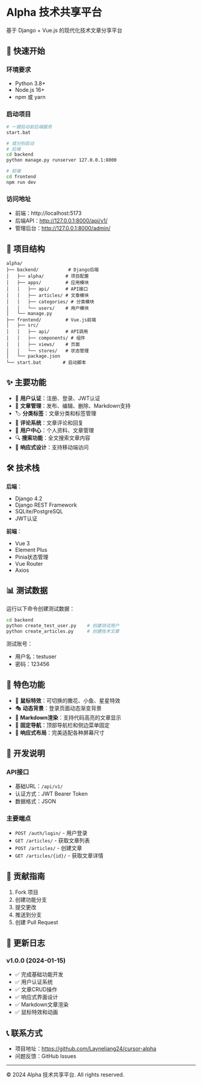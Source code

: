 # Alpha 技术共享平台

基于 Django + Vue.js 的现代化技术文章分享平台

## 🚀 快速开始

### 环境要求
- Python 3.8+
- Node.js 16+
- npm 或 yarn

### 启动项目
```bash
# 一键启动前后端服务
start.bat

# 或分别启动
# 后端
cd backend
python manage.py runserver 127.0.0.1:8000

# 前端
cd frontend  
npm run dev
```

### 访问地址
- 前端：http://localhost:5173
- 后端API：http://127.0.0.1:8000/api/v1/
- 管理后台：http://127.0.0.1:8000/admin/

## 📁 项目结构

```
alpha/
├── backend/           # Django后端
│   ├── alpha/        # 项目配置
│   ├── apps/         # 应用模块
│   │   ├── api/      # API接口
│   │   ├── articles/ # 文章模块
│   │   ├── categories/ # 分类模块
│   │   └── users/    # 用户模块
│   └── manage.py
├── frontend/         # Vue.js前端
│   ├── src/
│   │   ├── api/      # API调用
│   │   ├── components/ # 组件
│   │   ├── views/    # 页面
│   │   └── stores/   # 状态管理
│   └── package.json
└── start.bat        # 启动脚本
```

## ✨ 主要功能

- 🔐 **用户认证**：注册、登录、JWT认证
- 📝 **文章管理**：发布、编辑、删除、Markdown支持
- 🏷️ **分类标签**：文章分类和标签管理
- 💬 **评论系统**：文章评论和回复
- 👤 **用户中心**：个人资料、文章管理
- 🔍 **搜索功能**：全文搜索文章内容
- 📱 **响应式设计**：支持移动端访问

## 🛠️ 技术栈

**后端**：
- Django 4.2
- Django REST Framework
- SQLite/PostgreSQL
- JWT认证

**前端**：
- Vue 3
- Element Plus
- Pinia状态管理
- Vue Router
- Axios

## 📊 测试数据

运行以下命令创建测试数据：
```bash
cd backend
python create_test_user.py    # 创建测试用户
python create_articles.py     # 创建技术文章
```

测试账号：
- 用户名：testuser
- 密码：123456

## 🎨 特色功能

- 🌟 **鼠标特效**：可切换的撒花、小鱼、星星特效
- 🎭 **动态背景**：登录页面动态渐变背景
- 📖 **Markdown渲染**：支持代码高亮的文章显示
- 🔧 **固定导航**：顶部导航栏和侧边菜单固定
- 📱 **响应式布局**：完美适配各种屏幕尺寸

## 📄 开发说明

### API接口
- 基础URL：`/api/v1/`
- 认证方式：JWT Bearer Token
- 数据格式：JSON

### 主要端点
- `POST /auth/login/` - 用户登录
- `GET /articles/` - 获取文章列表
- `POST /articles/` - 创建文章
- `GET /articles/{id}/` - 获取文章详情

## 🤝 贡献指南

1. Fork 项目
2. 创建功能分支
3. 提交更改
4. 推送到分支
5. 创建 Pull Request

## 📝 更新日志

### v1.0.0 (2024-01-15)
- ✅ 完成基础功能开发
- ✅ 用户认证系统
- ✅ 文章CRUD操作
- ✅ 响应式界面设计
- ✅ Markdown文章渲染
- ✅ 鼠标特效和动画

## 📞 联系方式

- 项目地址：https://github.com/Layneliang24/cursor-alpha
- 问题反馈：GitHub Issues

---

© 2024 Alpha 技术共享平台. All rights reserved.